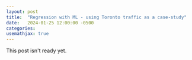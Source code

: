 ```yaml
---
layout: post
title:  "Regression with ML - using Toronto traffic as a case-study"
date:   2024-01-25 12:00:00 -0500
categories: 
usemathjax: true
---
```


This post isn't ready yet.
